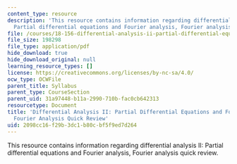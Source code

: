 ```yaml
---
content_type: resource
description: 'This resource contains information regarding differential analysis II:
  Partial differential equations and Fourier analysis, Fourier analysis quick review.'
file: /courses/18-156-differential-analysis-ii-partial-differential-equations-and-fourier-analysis-spring-2016/2098cc16f29b3dc1b80cbf5f9ed7d264_MIT18_156S16_QuickReview.pdf
file_size: 198298
file_type: application/pdf
hide_download: true
hide_download_original: null
learning_resource_types: []
license: https://creativecommons.org/licenses/by-nc-sa/4.0/
ocw_type: OCWFile
parent_title: Syllabus
parent_type: CourseSection
parent_uid: 31a97448-b11a-2990-710b-fac0cb642313
resourcetype: Document
title: 'Differential Analysis II: Partial Differential Equations and Fourier Analysis,
  Fourier Analysis Quick Review'
uid: 2098cc16-f29b-3dc1-b80c-bf5f9ed7d264
---
```

This resource contains information regarding differential analysis II: Partial differential equations and Fourier analysis, Fourier analysis quick review.